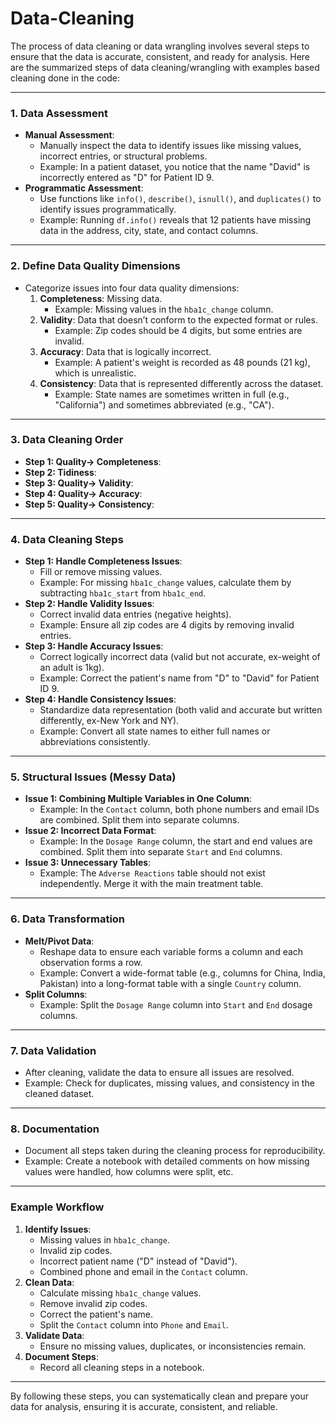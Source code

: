 # Data-Cleaning

The process of data cleaning or data wrangling involves several steps to ensure that the data is accurate, consistent, and ready for analysis. Here are the summarized steps of data cleaning/wrangling with examples based cleaning done in the code:

---

### **1. Data Assessment**
   - **Manual Assessment**: 
     - Manually inspect the data to identify issues like missing values, incorrect entries, or structural problems.
     - Example: In a patient dataset, you notice that the name "David" is incorrectly entered as "D" for Patient ID 9.
   - **Programmatic Assessment**:
     - Use functions like `info()`, `describe()`, `isnull()`, and `duplicates()` to identify issues programmatically.
     - Example: Running `df.info()` reveals that 12 patients have missing data in the address, city, state, and contact columns.

---

### **2. Define Data Quality Dimensions**
   - Categorize issues into four data quality dimensions:
     1. **Completeness**: Missing data.
         - Example: Missing values in the `hba1c_change` column.
     2. **Validity**: Data that doesn’t conform to the expected format or rules.
         - Example: Zip codes should be 4 digits, but some entries are invalid.
     3. **Accuracy**: Data that is logically incorrect.
         - Example: A patient's weight is recorded as 48 pounds (21 kg), which is unrealistic.
     4. **Consistency**: Data that is represented differently across the dataset.
         - Example: State names are sometimes written in full (e.g., "California") and sometimes abbreviated (e.g., "CA").

---

### **3. Data Cleaning Order**
   - **Step 1: Quality-> Completeness**:
   - **Step 2: Tidiness**:
   - **Step 3: Quality-> Validity**:
   - **Step 4: Quality-> Accuracy**:
   - **Step 5: Quality-> Consistency**:

---

### **4. Data Cleaning Steps**
   - **Step 1: Handle Completeness Issues**:
     - Fill or remove missing values.
     - Example: For missing `hba1c_change` values, calculate them by subtracting `hba1c_start` from `hba1c_end`.
   - **Step 2: Handle Validity Issues**:
     - Correct invalid data entries (negative heights).
     - Example: Ensure all zip codes are 4 digits by removing invalid entries.
   - **Step 3: Handle Accuracy Issues**:
     - Correct logically incorrect data (valid but not accurate, ex-weight of an adult is 1kg).
     - Example: Correct the patient's name from "D" to "David" for Patient ID 9.
   - **Step 4: Handle Consistency Issues**:
     - Standardize data representation (both valid and accurate but written differently, ex-New York and NY).
     - Example: Convert all state names to either full names or abbreviations consistently.

---

### **5. Structural Issues (Messy Data)**
   - **Issue 1: Combining Multiple Variables in One Column**:
     - Example: In the `Contact` column, both phone numbers and email IDs are combined. Split them into separate columns.
   - **Issue 2: Incorrect Data Format**:
     - Example: In the `Dosage Range` column, the start and end values are combined. Split them into separate `Start` and `End` columns.
   - **Issue 3: Unnecessary Tables**:
     - Example: The `Adverse Reactions` table should not exist independently. Merge it with the main treatment table.

---

### **6. Data Transformation**
   - **Melt/Pivot Data**:
     - Reshape data to ensure each variable forms a column and each observation forms a row.
     - Example: Convert a wide-format table (e.g., columns for China, India, Pakistan) into a long-format table with a single `Country` column.
   - **Split Columns**:
     - Example: Split the `Dosage Range` column into `Start` and `End` dosage columns.

---

### **7. Data Validation**
   - After cleaning, validate the data to ensure all issues are resolved.
   - Example: Check for duplicates, missing values, and consistency in the cleaned dataset.

---

### **8. Documentation**
   - Document all steps taken during the cleaning process for reproducibility.
   - Example: Create a notebook with detailed comments on how missing values were handled, how columns were split, etc.

---

### **Example Workflow**
1. **Identify Issues**:
   - Missing values in `hba1c_change`.
   - Invalid zip codes.
   - Incorrect patient name ("D" instead of "David").
   - Combined phone and email in the `Contact` column.
2. **Clean Data**:
   - Calculate missing `hba1c_change` values.
   - Remove invalid zip codes.
   - Correct the patient's name.
   - Split the `Contact` column into `Phone` and `Email`.
3. **Validate Data**:
   - Ensure no missing values, duplicates, or inconsistencies remain.
4. **Document Steps**:
   - Record all cleaning steps in a notebook.

---

By following these steps, you can systematically clean and prepare your data for analysis, ensuring it is accurate, consistent, and reliable.
